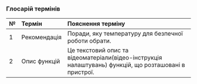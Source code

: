 ### Глосарій термінів
|№|	Термін|	Пояснення терміну
|:-     |:-         |:- |
|1|	Рекомендація| Поради, яку температуру для безпечної роботи обрати.
|2|	Опис функцій| Це текстовий опис та відеоматеріали(відео-інструкція налаштувань) функцій, що розташовані в пристрої.

